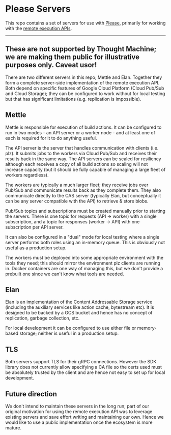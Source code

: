 Please Servers
==============

This repo contains a set of servers for use with [Please](https://github.com/thought-machine/please), primarily
for working with the [remote execution APIs](https://github.com/bazelbuild/remote-apis).

---
**These are not supported by Thought Machine; we are making them public for illustrative purposes only. Caveat usor!**
---

There are two different servers in this repo; Mettle and Elan. Together they form a complete
server-side implementation of the remote execution API. Both depend on specific features of
Google Cloud Platform (Cloud Pub/Sub and Cloud Storage); they can be configured to work without
for local testing but that has significant limitations (e.g. replication is impossible).


Mettle
------

Mettle is responsible for execution of build actions. It can be configured to run in two modes - an
API server or a worker node - and at least one of each is required for it to do anything useful.

The API server is the server that handles communication with clients (i.e. plz). It submits jobs to
the workers via Cloud Pub/Sub and receives their results back in the same way. The API servers can be
scaled for resiliency although each receives a copy of all build actions so scaling will not increase
capacity (but it should be fully capable of managing a large fleet of workers regardless).

The workers are typically a much larger fleet; they receive jobs over Pub/Sub and communicate results
back as they complete them. They also communicate directly to the CAS server (typically Elan, but
conceptually it can be any server compatible with the API) to retrieve & store blobs.

Pub/Sub topics and subscriptions must be created manually prior to starting the servers. There is
one topic for requests (API -> worker) with a single subscription, and a topic for responses
(worker -> API) with one subscription per API server.

It can also be configured in a "dual" mode for local testing where a single server performs both
roles using an in-memory queue. This is obviously not useful as a production setup.

The workers must be deployed into some appropriate environment with the tools they need; this should
mirror the environment plz clients are running in. Docker containers are one way of managing this,
but we don't provide a prebuilt one since we can't know what tools are needed.


Elan
----

Elan is an implementation of the Content Addressable Storage service (including the auxiliary
services like action cache, bytestream etc). It is designed to be backed by a GCS bucket and
hence has no concept of replication, garbage collection, etc.

For local development it can be configured to use either file or memory-based storage; neither
is useful in a production setup.


TLS
---

Both servers support TLS for their gRPC connections. However the SDK library does not currently allow
specifying a CA file so the certs used must be absolutely trusted by the client and are hence not easy
to set up for local development.


Future direction
----------------

We don't intend to maintain these servers in the long run; part of our original motivation for
using the remote execution API was to leverage existing servers and save effort writing and
maintaining our own. Hence we would like to use a public implementation once the ecosystem
is more mature.
